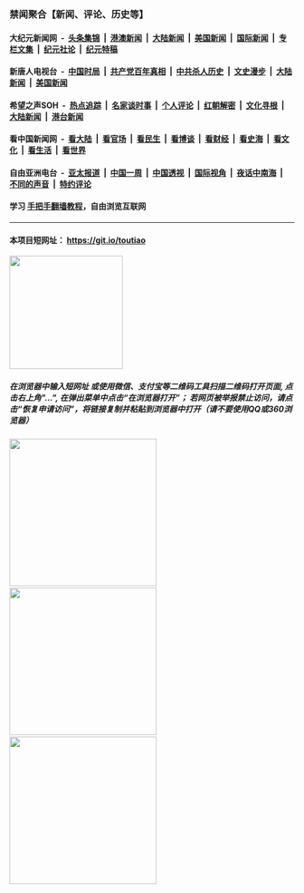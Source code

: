### 禁闻聚合【新闻、评论、历史等】

#### 大纪元新闻网 &nbsp;-&nbsp; [头条集锦](indexes/E头条集锦.md?t=02070302) &nbsp;|&nbsp; [港澳新闻](indexes/E港澳新闻.md?t=02070302)  &nbsp;|&nbsp; [大陆新闻](indexes/E大陆新闻.md?t=02070302) &nbsp;|&nbsp; [美国新闻](indexes/E美国新闻.md?t=02070302) &nbsp;|&nbsp; [国际新闻](indexes/E国际新闻.md?t=02070302) &nbsp;|&nbsp; [专栏文集](indexes/E专栏文集.md?t=02070302) &nbsp;|&nbsp; [纪元社论](indexes/E纪元社论.md?t=02070302) &nbsp;|&nbsp; [纪元特稿](indexes/E纪元特稿.md?t=02070302) 

#### 新唐人电视台 &nbsp;-&nbsp; [中国时局](indexes/N中国时局.md?t=02070302) &nbsp;|&nbsp; [共产党百年真相](indexes/N共产党百年真相.md?t=02070302) &nbsp;|&nbsp; [中共杀人历史](indexes/N中共杀人历史.md?t=02070302) &nbsp;|&nbsp; [文史漫步](indexes/N文史漫步.md?t=02070302) &nbsp;|&nbsp; [大陆新闻](indexes/N大陆新闻.md?t=02070302) &nbsp;|&nbsp; [美国新闻](indexes/N美国新闻.md?t=02070302)

#### 希望之声SOH &nbsp;-&nbsp; [热点追踪](indexes/H热点追踪.md?t=02070302) &nbsp;|&nbsp; [名家谈时事](indexes/H名家谈时事.md?t=02070302) &nbsp;|&nbsp; [个人评论](indexes/H个人评论.md?t=02070302)  &nbsp;|&nbsp; [红朝解密](indexes/H红朝解密.md?t=02070302) &nbsp;|&nbsp; [文化寻根](indexes/H文化寻根.md?t=02070302) &nbsp;|&nbsp; [大陆新闻](indexes/H大陆新闻.md?t=02070302) &nbsp;|&nbsp; [港台新闻](indexes/H港台新闻.md?t=02070302)

#### 看中国新闻网 &nbsp;-&nbsp; [看大陆](indexes/S看大陆.md?t=02070302) &nbsp;|&nbsp; [看官场](indexes/S看官场.md?t=02070302) &nbsp;|&nbsp; [看民生](indexes/S看民生.md?t=02070302)  &nbsp;|&nbsp; [看博谈](indexes/S看博谈.md?t=02070302) &nbsp;|&nbsp; [看财经](indexes/S看财经.md?t=02070302) &nbsp;|&nbsp; [看史海](indexes/S看史海.md?t=02070302) &nbsp;|&nbsp; [看文化](indexes/S看文化.md?t=02070302) &nbsp;|&nbsp; [看生活](indexes/S看生活.md?t=02070302) &nbsp;|&nbsp; [看世界](indexes/S看世界.md?t=02070302)

#### 自由亚洲电台 &nbsp;-&nbsp; [亚太报道](indexes/R亚太报道.md?t=02070302) &nbsp;|&nbsp; [中国一周](indexes/R中国一周.md?t=02070302) &nbsp;|&nbsp; [中国透视](indexes/R中国透视.md?t=02070302)  &nbsp;|&nbsp; [国际视角](indexes/R国际视角.md?t=02070302) &nbsp;|&nbsp; [夜话中南海](indexes/R夜话中南海.md?t=02070302) &nbsp;|&nbsp; [不同的声音](indexes/R不同的声音.md?t=02070302) &nbsp;|&nbsp; [特约评论](indexes/R特约评论.md?t=02070302)

#### 学习 [手把手翻墙教程](https://github.com/gfw-breaker/guides/wiki)，自由浏览互联网

----

#### 本项目短网址： https://git.io/toutiao
<img src="https://raw.githubusercontent.com/gfw-breaker/banned-news/master/scripts/img/qr.png" width="200px"/>  

##### 在浏览器中输入短网址 或使用微信、支付宝等二维码工具扫描二维码打开页面, 点击右上角"...", 在弹出菜单中点击“在浏览器打开”； 若网页被举报禁止访问，请点击“恢复申请访问”，将链接复制并粘贴到浏览器中打开（请不要使用QQ或360浏览器）

<img src="https://raw.githubusercontent.com/gfw-breaker/banned-news/master/scripts/img/1.png" width="260px"/> &nbsp; <img src="https://raw.githubusercontent.com/gfw-breaker/banned-news/master/scripts/img/2.png" width="260px"/> &nbsp; <img src="https://raw.githubusercontent.com/gfw-breaker/banned-news/master/scripts/img/3.png" width="260px"/>
